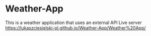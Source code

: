 # Weather-App
This is a weather application that uses an external API
Live server https://lukaszciesielski-pl.github.io/Weather-App/Weather%20App/

